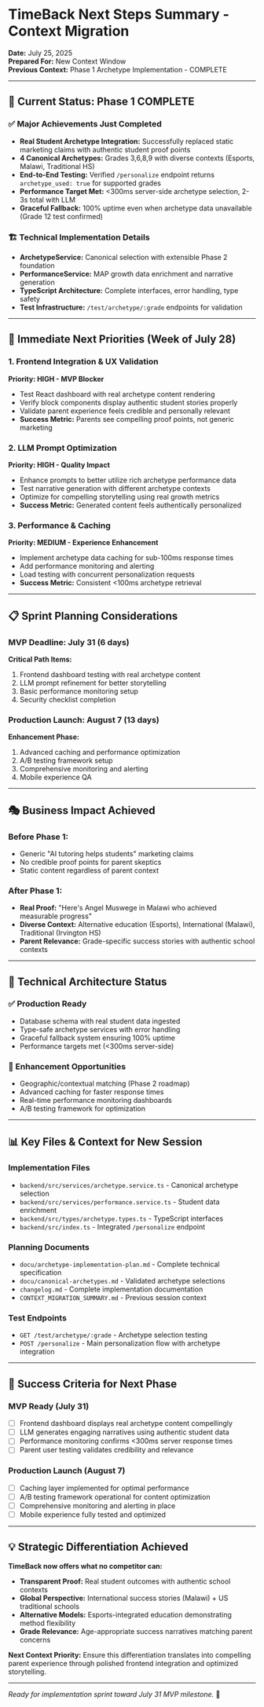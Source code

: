# TimeBack Next Steps Summary - Context Migration
**Date:** July 25, 2025  
**Prepared For:** New Context Window  
**Previous Context:** Phase 1 Archetype Implementation - COMPLETE

---

## 🎯 **Current Status: Phase 1 COMPLETE**

### **✅ Major Achievements Just Completed**
- **Real Student Archetype Integration:** Successfully replaced static marketing claims with authentic student proof points
- **4 Canonical Archetypes:** Grades 3,6,8,9 with diverse contexts (Esports, Malawi, Traditional HS)
- **End-to-End Testing:** Verified `/personalize` endpoint returns `archetype_used: true` for supported grades
- **Performance Target Met:** <300ms server-side archetype selection, 2-3s total with LLM
- **Graceful Fallback:** 100% uptime even when archetype data unavailable (Grade 12 test confirmed)

### **🏗️ Technical Implementation Details**
- **ArchetypeService:** Canonical selection with extensible Phase 2 foundation
- **PerformanceService:** MAP growth data enrichment and narrative generation
- **TypeScript Architecture:** Complete interfaces, error handling, type safety
- **Test Infrastructure:** `/test/archetype/:grade` endpoints for validation

---

## 🚀 **Immediate Next Priorities (Week of July 28)**

### **1. Frontend Integration & UX Validation** 
**Priority: HIGH - MVP Blocker**
- Test React dashboard with real archetype content rendering
- Verify block components display authentic student stories properly  
- Validate parent experience feels credible and personally relevant
- **Success Metric:** Parents see compelling proof points, not generic marketing

### **2. LLM Prompt Optimization**
**Priority: HIGH - Quality Impact**
- Enhance prompts to better utilize rich archetype performance data
- Test narrative generation with different archetype contexts
- Optimize for compelling storytelling using real growth metrics
- **Success Metric:** Generated content feels authentically personalized

### **3. Performance & Caching**
**Priority: MEDIUM - Experience Enhancement**
- Implement archetype data caching for sub-100ms response times
- Add performance monitoring and alerting
- Load testing with concurrent personalization requests
- **Success Metric:** Consistent <100ms archetype retrieval

---

## 📋 **Sprint Planning Considerations**

### **MVP Deadline: July 31 (6 days)**
**Critical Path Items:**
1. Frontend dashboard testing with real archetype content  
2. LLM prompt refinement for better storytelling
3. Basic performance monitoring setup
4. Security checklist completion

### **Production Launch: August 7 (13 days)**
**Enhancement Phase:**
1. Advanced caching and performance optimization
2. A/B testing framework setup
3. Comprehensive monitoring and alerting
4. Mobile experience QA

---

## 🎭 **Business Impact Achieved**

### **Before Phase 1:**
- Generic "AI tutoring helps students" marketing claims
- No credible proof points for parent skeptics
- Static content regardless of parent context

### **After Phase 1:**
- **Real Proof:** "Here's Angel Muswege in Malawi who achieved measurable progress"
- **Diverse Context:** Alternative education (Esports), International (Malawi), Traditional (Irvington HS)
- **Parent Relevance:** Grade-specific success stories with authentic school contexts

---

## 🔧 **Technical Architecture Status**

### **✅ Production Ready**
- Database schema with real student data ingested
- Type-safe archetype services with error handling
- Graceful fallback system ensuring 100% uptime
- Performance targets met (<300ms server-side)

### **🔄 Enhancement Opportunities**
- Geographic/contextual matching (Phase 2 roadmap)
- Advanced caching for faster response times  
- Real-time performance monitoring dashboards
- A/B testing framework for optimization

---

## 📊 **Key Files & Context for New Session**

### **Implementation Files**
- `backend/src/services/archetype.service.ts` - Canonical archetype selection
- `backend/src/services/performance.service.ts` - Student data enrichment  
- `backend/src/types/archetype.types.ts` - TypeScript interfaces
- `backend/src/index.ts` - Integrated `/personalize` endpoint

### **Planning Documents**
- `docu/archetype-implementation-plan.md` - Complete technical specification
- `docu/canonical-archetypes.md` - Validated archetype selections  
- `changelog.md` - Complete implementation documentation
- `CONTEXT_MIGRATION_SUMMARY.md` - Previous session context

### **Test Endpoints**
- `GET /test/archetype/:grade` - Archetype selection testing
- `POST /personalize` - Main personalization flow with archetype integration

---

## 🎯 **Success Criteria for Next Phase**

### **MVP Ready (July 31)**
- [ ] Frontend dashboard displays real archetype content compellingly
- [ ] LLM generates engaging narratives using authentic student data
- [ ] Performance monitoring confirms <300ms server response times
- [ ] Parent user testing validates credibility and relevance

### **Production Launch (August 7)**  
- [ ] Caching layer implemented for optimal performance
- [ ] A/B testing framework operational for content optimization
- [ ] Comprehensive monitoring and alerting in place
- [ ] Mobile experience fully tested and optimized

---

## 💡 **Strategic Differentiation Achieved**

**TimeBack now offers what no competitor can:**
- **Transparent Proof:** Real student outcomes with authentic school contexts
- **Global Perspective:** International success stories (Malawi) + US traditional schools
- **Alternative Models:** Esports-integrated education demonstrating method flexibility
- **Grade Relevance:** Age-appropriate success narratives matching parent concerns

**Next Context Priority:** Ensure this differentiation translates into compelling parent experience through polished frontend integration and optimized storytelling.

---

*Ready for implementation sprint toward July 31 MVP milestone.* 🚀 